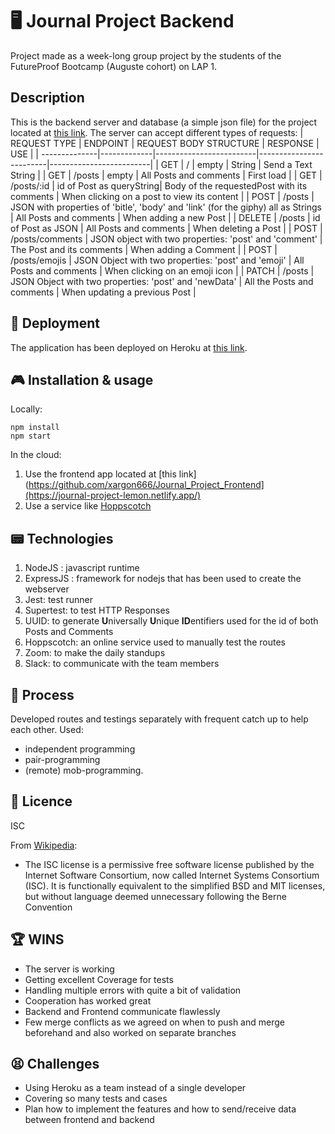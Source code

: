 # 🖥 Journal Project Backend
Project made as a week-long group project by the students of the FutureProof Bootcamp (Auguste cohort) on LAP 1.

## Description
This is the backend server and database (a simple json file) for the project located at [this link](https://github.com/xargon666/Journal_Project_Frontend).
The server can accept different types of requests:
| REQUEST TYPE  | ENDPOINT    | REQUEST BODY STRUCTURE  | RESPONSE                | USE                     |
| --------------|-------------|-------------------------|-------------------------|-------------------------|
| GET           | /           | empty                   | String                  | Send a Text String      |
| GET           | /posts      | empty                   | All Posts and comments  | First load              |
| GET           | /posts/:id  | id of Post as queryString| Body of the requestedPost with its comments | When clicking on a post to view its content |
| POST          | /posts      | JSON with properties of 'bitle', 'body' and 'link' (for the giphy) all as Strings | All Posts and comments | When adding a new Post |
| DELETE        | /posts      | id of Post as JSON      | All Posts and comments  | When deleting a Post    |
| POST          | /posts/comments | JSON object with two properties: 'post' and 'comment' | The Post and its comments | When adding a Comment |
| POST          | /posts/emojis | JSON Object with two properties: 'post' and 'emoji' | All Posts and comments  | When clicking on an emoji icon  |
| PATCH         | /posts      | JSON Object with two properties: 'post' and 'newData' | All the Posts and comments  | When updating a previous Post |

## 💾 Deployment
The application has been deployed on Heroku at [this link](https://journal-project-backend.herokuapp.com/).

## 🎮 Installation & usage
Locally:
```
npm install
npm start
```
In the cloud:
1. Use the frontend app located at [this link](https://github.com/xargon666/Journal_Project_Frontend](https://journal-project-lemon.netlify.app/)
2. Use a service like [Hoppscotch](https://hoppscotch.io/)

## 📟 Technologies
1. NodeJS : javascript runtime
2. ExpressJS : framework for nodejs that has been used to create the webserver
3. Jest: test runner
4. Supertest: to test HTTP Responses
5. UUID: to generate **U**niversally **U**nique **ID**entifiers used for the id of both Posts and Comments
6. Hoppscotch: an online service used to manually test the routes
7. Zoom: to make the daily standups
8. Slack: to communicate with the team members

## 🤔 Process
Developed routes and testings separately with frequent catch up to help each other.
Used: 
- independent programming
- pair-programming
- (remote) mob-programming.

## 🪪 Licence
ISC

From [Wikipedia](https://en.wikipedia.org/wiki/ISC_license):
- The ISC license is a permissive free software license published by the Internet Software Consortium, now called Internet Systems Consortium (ISC). It is functionally equivalent to the simplified BSD and MIT licenses, but without language deemed unnecessary following the Berne Convention

## 🏆 WINS
- The server is working
- Getting excellent Coverage for tests
- Handling multiple errors with quite a bit of validation
- Cooperation has worked great
- Backend and Frontend communicate flawlessly 
- Few merge conflicts as we agreed on when to push and merge beforehand and also worked on separate branches

## 😫 Challenges
- Using Heroku as a team instead of a single developer
- Covering so many tests and cases
- Plan how to implement the features and how to send/receive data between frontend and backend
